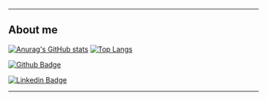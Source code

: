 ----------------------------------------------------------------------------

## About me

[![Anurag's GitHub stats](https://github-readme-stats.vercel.app/api?username=ArthurEnrique15&theme=radical&show_icons=true)](https://github.com/ArthurEnrique15) [![Top Langs](https://github-readme-stats.vercel.app/api/top-langs/?username=ArthurEnrique15&theme=radical&show_icons=true&layout=compact)](https://github.com/ArthurEnrique15)

[![Github Badge](https://img.shields.io/badge/-Github-000?style=flat-square&logo=Github&logoColor=white&link=https://github.com/ArthurEnrique15)](https://github.com/ArthurEnrique15)

[![Linkedin Badge](https://img.shields.io/badge/-LinkedIn-blue?style=flat-square&logo=Linkedin&logoColor=white&link=https://www.linkedin.com/in/arthur-enrique-47642b1bb/)](https://www.linkedin.com/in/arthur-enrique-47642b1bb/)


----------------------------------------------------------------------------------

